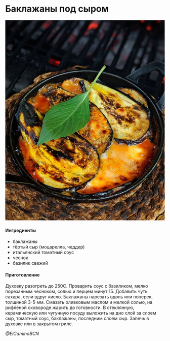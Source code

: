 ﻿---
image: ../pics/photo_2022-01-16_20-06-25.jpg
---
# Баклажаны под сыром

![Баклажаны под сыром](../pics/photo_2022-01-16_20-06-25.jpg)

#### Ингредиенты

* баклажаны
* тёртый сыр (моцарелла, чеддер)
* итальянский томатный соус
* чеснок
* базилик свежий

#### Приготовление

Духовку разогреть до 250C.
Проварить соус с базиликом, мелко порезанным чесноком, солью и перцем минут 15. Добавить чуть сахара, если вдруг кисло.
Баклажаны нарезать вдоль или поперек, толщиной 3-5 мм. Смазать оливковым маслом и мелкой солью, на рифлёной сковороде жарить до готовности.
В стеклянную, керамическую или чугунную посуду выложить на дно слой за слоем сыр, томатный соус, баклажаны, последним слоем сыр.
Запечь в духовке или в закрытом гриле.

*@ElCaminoBCN*
